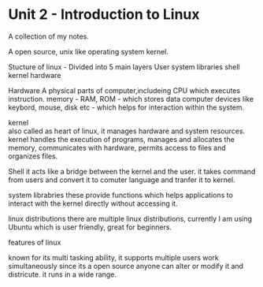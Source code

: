 # Unit 2 - Introduction to Linux 
A collection of my notes. 

A open source, unix like operating system kernel. 

Stucture of linux - 
Divided into 5 main layers
User
system libraries
shell
kernel
hardware 

Hardware
A physical parts of computer,includeing CPU which executes instruction.
memory - RAM, ROM - which stores data
computer devices like keybord, mouse, disk etc - which helps for interaction within the system. 

kernel  
also called as heart of linux, it manages hardware and system resources. 
kernel handles the execution of programs, manages and allocates the memory, 
communicates with hardware, permits access to files and organizes files.

Shell
it acts like a bridge between the kernel and the user. it takes command from users and convert it to comuter language and tranfer it to kernel. 

system librabries
these provide functions which helps applications to interact with the kernel directly without accessing it. 



linux distributions
there are multiple linux distributions, currently I am using Ubuntu which is user friendly, great for beginners.

features of linux

known for its multi tasking ability, it supports multiple users work simultaneously
since its a open source anyone can alter or modify it and districute.
it runs in a wide range. 
